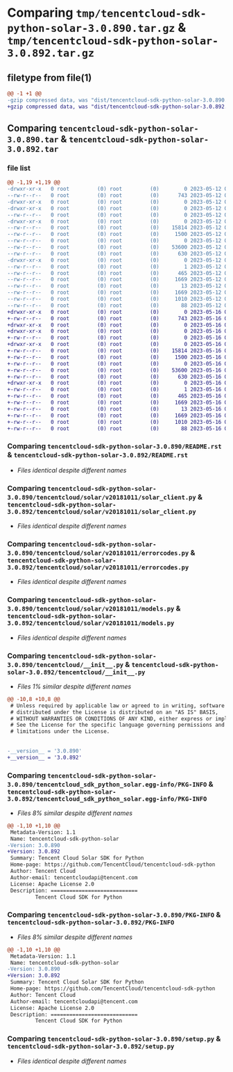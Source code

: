 # Comparing `tmp/tencentcloud-sdk-python-solar-3.0.890.tar.gz` & `tmp/tencentcloud-sdk-python-solar-3.0.892.tar.gz`

## filetype from file(1)

```diff
@@ -1 +1 @@
-gzip compressed data, was "dist/tencentcloud-sdk-python-solar-3.0.890.tar", last modified: Fri May 12 03:41:37 2023, max compression
+gzip compressed data, was "dist/tencentcloud-sdk-python-solar-3.0.892.tar", last modified: Tue May 16 00:44:32 2023, max compression
```

## Comparing `tencentcloud-sdk-python-solar-3.0.890.tar` & `tencentcloud-sdk-python-solar-3.0.892.tar`

### file list

```diff
@@ -1,19 +1,19 @@
-drwxr-xr-x   0 root         (0) root         (0)        0 2023-05-12 03:41:37.000000 tencentcloud-sdk-python-solar-3.0.890/
--rw-r--r--   0 root         (0) root         (0)      743 2023-05-12 03:41:37.000000 tencentcloud-sdk-python-solar-3.0.890/README.rst
-drwxr-xr-x   0 root         (0) root         (0)        0 2023-05-12 03:41:37.000000 tencentcloud-sdk-python-solar-3.0.890/tencentcloud/
-drwxr-xr-x   0 root         (0) root         (0)        0 2023-05-12 03:41:37.000000 tencentcloud-sdk-python-solar-3.0.890/tencentcloud/solar/
--rw-r--r--   0 root         (0) root         (0)        0 2023-05-12 03:41:37.000000 tencentcloud-sdk-python-solar-3.0.890/tencentcloud/solar/__init__.py
-drwxr-xr-x   0 root         (0) root         (0)        0 2023-05-12 03:41:37.000000 tencentcloud-sdk-python-solar-3.0.890/tencentcloud/solar/v20181011/
--rw-r--r--   0 root         (0) root         (0)    15814 2023-05-12 03:41:37.000000 tencentcloud-sdk-python-solar-3.0.890/tencentcloud/solar/v20181011/solar_client.py
--rw-r--r--   0 root         (0) root         (0)     1500 2023-05-12 03:41:37.000000 tencentcloud-sdk-python-solar-3.0.890/tencentcloud/solar/v20181011/errorcodes.py
--rw-r--r--   0 root         (0) root         (0)        0 2023-05-12 03:41:37.000000 tencentcloud-sdk-python-solar-3.0.890/tencentcloud/solar/v20181011/__init__.py
--rw-r--r--   0 root         (0) root         (0)    53600 2023-05-12 03:41:37.000000 tencentcloud-sdk-python-solar-3.0.890/tencentcloud/solar/v20181011/models.py
--rw-r--r--   0 root         (0) root         (0)      630 2023-05-12 03:41:37.000000 tencentcloud-sdk-python-solar-3.0.890/tencentcloud/__init__.py
-drwxr-xr-x   0 root         (0) root         (0)        0 2023-05-12 03:41:37.000000 tencentcloud-sdk-python-solar-3.0.890/tencentcloud_sdk_python_solar.egg-info/
--rw-r--r--   0 root         (0) root         (0)        1 2023-05-12 03:41:37.000000 tencentcloud-sdk-python-solar-3.0.890/tencentcloud_sdk_python_solar.egg-info/dependency_links.txt
--rw-r--r--   0 root         (0) root         (0)      465 2023-05-12 03:41:37.000000 tencentcloud-sdk-python-solar-3.0.890/tencentcloud_sdk_python_solar.egg-info/SOURCES.txt
--rw-r--r--   0 root         (0) root         (0)     1669 2023-05-12 03:41:37.000000 tencentcloud-sdk-python-solar-3.0.890/tencentcloud_sdk_python_solar.egg-info/PKG-INFO
--rw-r--r--   0 root         (0) root         (0)       13 2023-05-12 03:41:37.000000 tencentcloud-sdk-python-solar-3.0.890/tencentcloud_sdk_python_solar.egg-info/top_level.txt
--rw-r--r--   0 root         (0) root         (0)     1669 2023-05-12 03:41:37.000000 tencentcloud-sdk-python-solar-3.0.890/PKG-INFO
--rw-r--r--   0 root         (0) root         (0)     1010 2023-05-12 03:41:37.000000 tencentcloud-sdk-python-solar-3.0.890/setup.py
--rw-r--r--   0 root         (0) root         (0)       88 2023-05-12 03:41:37.000000 tencentcloud-sdk-python-solar-3.0.890/setup.cfg
+drwxr-xr-x   0 root         (0) root         (0)        0 2023-05-16 00:44:32.000000 tencentcloud-sdk-python-solar-3.0.892/
+-rw-r--r--   0 root         (0) root         (0)      743 2023-05-16 00:44:32.000000 tencentcloud-sdk-python-solar-3.0.892/README.rst
+drwxr-xr-x   0 root         (0) root         (0)        0 2023-05-16 00:44:32.000000 tencentcloud-sdk-python-solar-3.0.892/tencentcloud/
+drwxr-xr-x   0 root         (0) root         (0)        0 2023-05-16 00:44:32.000000 tencentcloud-sdk-python-solar-3.0.892/tencentcloud/solar/
+-rw-r--r--   0 root         (0) root         (0)        0 2023-05-16 00:44:32.000000 tencentcloud-sdk-python-solar-3.0.892/tencentcloud/solar/__init__.py
+drwxr-xr-x   0 root         (0) root         (0)        0 2023-05-16 00:44:32.000000 tencentcloud-sdk-python-solar-3.0.892/tencentcloud/solar/v20181011/
+-rw-r--r--   0 root         (0) root         (0)    15814 2023-05-16 00:44:32.000000 tencentcloud-sdk-python-solar-3.0.892/tencentcloud/solar/v20181011/solar_client.py
+-rw-r--r--   0 root         (0) root         (0)     1500 2023-05-16 00:44:32.000000 tencentcloud-sdk-python-solar-3.0.892/tencentcloud/solar/v20181011/errorcodes.py
+-rw-r--r--   0 root         (0) root         (0)        0 2023-05-16 00:44:32.000000 tencentcloud-sdk-python-solar-3.0.892/tencentcloud/solar/v20181011/__init__.py
+-rw-r--r--   0 root         (0) root         (0)    53600 2023-05-16 00:44:32.000000 tencentcloud-sdk-python-solar-3.0.892/tencentcloud/solar/v20181011/models.py
+-rw-r--r--   0 root         (0) root         (0)      630 2023-05-16 00:44:32.000000 tencentcloud-sdk-python-solar-3.0.892/tencentcloud/__init__.py
+drwxr-xr-x   0 root         (0) root         (0)        0 2023-05-16 00:44:32.000000 tencentcloud-sdk-python-solar-3.0.892/tencentcloud_sdk_python_solar.egg-info/
+-rw-r--r--   0 root         (0) root         (0)        1 2023-05-16 00:44:32.000000 tencentcloud-sdk-python-solar-3.0.892/tencentcloud_sdk_python_solar.egg-info/dependency_links.txt
+-rw-r--r--   0 root         (0) root         (0)      465 2023-05-16 00:44:32.000000 tencentcloud-sdk-python-solar-3.0.892/tencentcloud_sdk_python_solar.egg-info/SOURCES.txt
+-rw-r--r--   0 root         (0) root         (0)     1669 2023-05-16 00:44:32.000000 tencentcloud-sdk-python-solar-3.0.892/tencentcloud_sdk_python_solar.egg-info/PKG-INFO
+-rw-r--r--   0 root         (0) root         (0)       13 2023-05-16 00:44:32.000000 tencentcloud-sdk-python-solar-3.0.892/tencentcloud_sdk_python_solar.egg-info/top_level.txt
+-rw-r--r--   0 root         (0) root         (0)     1669 2023-05-16 00:44:32.000000 tencentcloud-sdk-python-solar-3.0.892/PKG-INFO
+-rw-r--r--   0 root         (0) root         (0)     1010 2023-05-16 00:44:32.000000 tencentcloud-sdk-python-solar-3.0.892/setup.py
+-rw-r--r--   0 root         (0) root         (0)       88 2023-05-16 00:44:32.000000 tencentcloud-sdk-python-solar-3.0.892/setup.cfg
```

### Comparing `tencentcloud-sdk-python-solar-3.0.890/README.rst` & `tencentcloud-sdk-python-solar-3.0.892/README.rst`

 * *Files identical despite different names*

### Comparing `tencentcloud-sdk-python-solar-3.0.890/tencentcloud/solar/v20181011/solar_client.py` & `tencentcloud-sdk-python-solar-3.0.892/tencentcloud/solar/v20181011/solar_client.py`

 * *Files identical despite different names*

### Comparing `tencentcloud-sdk-python-solar-3.0.890/tencentcloud/solar/v20181011/errorcodes.py` & `tencentcloud-sdk-python-solar-3.0.892/tencentcloud/solar/v20181011/errorcodes.py`

 * *Files identical despite different names*

### Comparing `tencentcloud-sdk-python-solar-3.0.890/tencentcloud/solar/v20181011/models.py` & `tencentcloud-sdk-python-solar-3.0.892/tencentcloud/solar/v20181011/models.py`

 * *Files identical despite different names*

### Comparing `tencentcloud-sdk-python-solar-3.0.890/tencentcloud/__init__.py` & `tencentcloud-sdk-python-solar-3.0.892/tencentcloud/__init__.py`

 * *Files 1% similar despite different names*

```diff
@@ -10,8 +10,8 @@
 # Unless required by applicable law or agreed to in writing, software
 # distributed under the License is distributed on an "AS IS" BASIS,
 # WITHOUT WARRANTIES OR CONDITIONS OF ANY KIND, either express or implied.
 # See the License for the specific language governing permissions and
 # limitations under the License.
 
 
-__version__ = '3.0.890'
+__version__ = '3.0.892'
```

### Comparing `tencentcloud-sdk-python-solar-3.0.890/tencentcloud_sdk_python_solar.egg-info/PKG-INFO` & `tencentcloud-sdk-python-solar-3.0.892/tencentcloud_sdk_python_solar.egg-info/PKG-INFO`

 * *Files 8% similar despite different names*

```diff
@@ -1,10 +1,10 @@
 Metadata-Version: 1.1
 Name: tencentcloud-sdk-python-solar
-Version: 3.0.890
+Version: 3.0.892
 Summary: Tencent Cloud Solar SDK for Python
 Home-page: https://github.com/TencentCloud/tencentcloud-sdk-python
 Author: Tencent Cloud
 Author-email: tencentcloudapi@tencent.com
 License: Apache License 2.0
 Description: ============================
         Tencent Cloud SDK for Python
```

### Comparing `tencentcloud-sdk-python-solar-3.0.890/PKG-INFO` & `tencentcloud-sdk-python-solar-3.0.892/PKG-INFO`

 * *Files 8% similar despite different names*

```diff
@@ -1,10 +1,10 @@
 Metadata-Version: 1.1
 Name: tencentcloud-sdk-python-solar
-Version: 3.0.890
+Version: 3.0.892
 Summary: Tencent Cloud Solar SDK for Python
 Home-page: https://github.com/TencentCloud/tencentcloud-sdk-python
 Author: Tencent Cloud
 Author-email: tencentcloudapi@tencent.com
 License: Apache License 2.0
 Description: ============================
         Tencent Cloud SDK for Python
```

### Comparing `tencentcloud-sdk-python-solar-3.0.890/setup.py` & `tencentcloud-sdk-python-solar-3.0.892/setup.py`

 * *Files identical despite different names*

